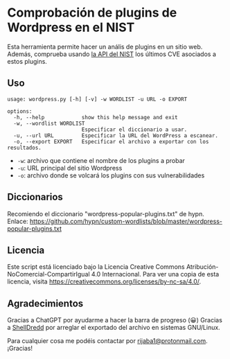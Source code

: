 # Comprobación de plugins de Wordpress en el NIST

Esta herramienta permite hacer un anális de plugins en un sitio web. Además, comprueba usando [la API del NIST](https://nvd.nist.gov/developers/vulnerabilities) los últimos CVE asociados a estos plugins.

## Uso

```
usage: wordpress.py [-h] [-v] -w WORDLIST -u URL -o EXPORT

options:
  -h, --help            show this help message and exit
  -w, --wordlist WORDLIST
                        Especificar el diccionario a usar.
  -u, --url URL         Especificar la URL del WordPress a escanear.
  -o, --export EXPORT   Especificar el archivo a exportar con los resultados.
```
* `-w`: archivo que contiene el nombre de los plugins a probar
* `-u`: URL principal del sitio Wordpress
* `-o`: archivo donde se volcará los plugins con sus vulnerabilidades

## Diccionarios

Recomiendo el diccionario "wordpress-popular-plugins.txt" de hypn. Enlace: https://github.com/hypn/custom-wordlists/blob/master/wordpress-popular-plugins.txt

## Licencia

Este script está licenciado bajo la Licencia Creative Commons Atribución-NoComercial-CompartirIgual 4.0 Internacional. Para ver una copia de esta licencia, visita https://creativecommons.org/licenses/by-nc-sa/4.0/.

## Agradecimientos

Gracias a ChatGPT por ayudarme a hacer la barra de progreso (😀)
Gracias a [ShellDredd](https://github.com/ShellDredd/) por arreglar el exportado del archivo en sistemas GNU/Linux.

Para cualquier cosa me podéis contactar por rijaba1@protonmail.com. ¡Gracias!
